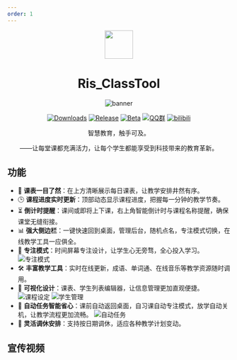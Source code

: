 ```yaml
---
order: 1
---
```


<div align="center">

<img src="/icon/Ris_ClassTool.png" width="64"/>

# Ris_ClassTool

<ArticleMetadata />

![banner](/images/Ris_Classtool/banner.png)

[![Downloads](https://img.shields.io/github/downloads/Ris-Soft/Ris_ClassTool/total?style=social&label=Downloads&logo=github)](https://github.com/Ris-Soft/Ris_ClassTool/releases/latest)
[![Release](https://img.shields.io/github/v/release/Ris-Soft/Ris_ClassTool?style=flat&color=%233fb950&label=正式版)](https://github.com/Ris-Soft/Ris_ClassTool/releases/latest)
[![Beta](https://img.shields.io/github/v/release/Ris-Soft/Ris_ClassTool?include_prereleases&style=flat&color=orange&label=测试版)](https://github.com/Ris-Soft/Ris_ClassTool/releases)
[![QQ群](https://img.shields.io/badge/-QQ%E7%BE%A4%EF%BD%9C939571490-blue?style=flat&logo=QQ)](https://qm.qq.com/q/nl64TDpnk6)
[![bilibili](https://img.shields.io/badge/-UP%E4%B8%BB%EF%BD%9CPYLXU-%23FB7299?style=flat&logo=bilibili)](https://space.bilibili.com/1481617182)

智慧教育，触手可及。

——让每堂课都充满活力，让每个学生都能享受到科技带来的教育革新。

</div>

<GitHubCard owner="Ris-Soft" repo="Ris_ClassTool" />

<Linkcard url="https://app.3r60.top/Ris_ClassTool" title="Ris_ClassTool 官网" description="https://app.3r60.top/Ris_ClassTool" logo="/icon/Ris_ClassTool.png"/>

## 功能
- 📅 **课表一目了然**：在上方清晰展示每日课表，让教学安排井然有序。
- 🕒 **课程进度实时更新**：顶部动态显示课程进度，把握每一分钟的教学节奏。
- ⏳ **倒计时提醒**：课间或即将上下课，右上角智能倒计时与课程名称提醒，确保课堂无缝衔接。
- 📊 **强大侧边栏**：一键快速回到桌面，管理后台，随机点名，专注模式切换，在线教学工具一应俱全。
- 🎯 **专注模式**：时间屏幕专注设计，让学生心无旁骛，全心投入学习。
  ![专注模式](https://app.3r60.top/assets/img/screenshots/Ris_ClassTool/b0cc54118e8a173581e33556c4570a9c.png)
- 🛠️ **丰富教学工具**：实时在线更新，成语、单词通、在线音乐等教学资源随时调用。
- 🎨 **可视化设计**：课表、学生列表编辑器，让信息管理更加直观便捷。
  ![课程设定](https://app.3r60.top/assets/img/screenshots/Ris_ClassTool/%E8%AF%BE%E8%A1%A8%E7%BC%96%E8%BE%91.png)
  ![学生管理](https://app.3r60.top/assets/img/screenshots/Ris_ClassTool/%E9%9A%8F%E6%9C%BA%E7%82%B9%E5%90%8D.png)
- 🤖 **自动任务智能省心**：课前自动返回桌面，自习课自动专注模式，放学自动关机，让教学流程更加流畅。
  ![自动任务](https://app.3r60.top/assets/img/screenshots/Ris_ClassTool/fb7ade3cf5b4272954810b69ca432b76.png)
- 📆 **灵活调休安排**：支持按日期调休，适应各种教学计划变动。

## 宣传视频
<BilibiliVideo bvid="BV1A96SYHEnz" />